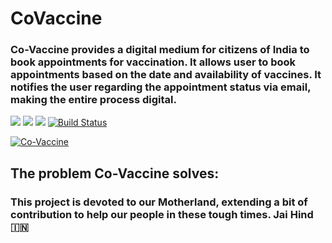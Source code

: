 # CoVaccine

### Co-Vaccine provides a digital medium for citizens of India to book appointments for vaccination. It allows user to book appointments based on the date and availability of vaccines. It notifies the user regarding the appointment status via email, making the entire process digital. 

[![](https://img.shields.io/badge/Made%20With-Python-informational?style=for-the-badge&logo=Python)](https://www.python.org "Python")
[![](https://img.shields.io/badge/Made_with-Django-red?style=for-the-badge&logo=Django)](https://docs.djangoproject.com/en/4.0/)
[![](https://img.shields.io/badge/%E2%86%91_Deploy_to-Heroku-7056bf.svg?style=for-the-badge)](https://covaccine.herokuapp.com/)
[![Build Status](https://img.shields.io/endpoint.svg?url=https%3A%2F%2Factions-badge.atrox.dev%2FMarmik198%2FCo_Vaccine%2Fbadge&style=for-the-badge)](https://actions-badge.atrox.dev/Marmik198/Co_Vaccine/goto)


[![Co-Vaccine](https://user-images.githubusercontent.com/72034531/115372101-321a4880-a1e8-11eb-8435-ad4bd5c7f3c8.png)](https://covaccine.herokuapp.com/)

## The problem Co-Vaccine solves:

### This project is devoted to our Motherland, extending a bit of contribution to help our people in these tough times. Jai Hind 🇮🇳 

